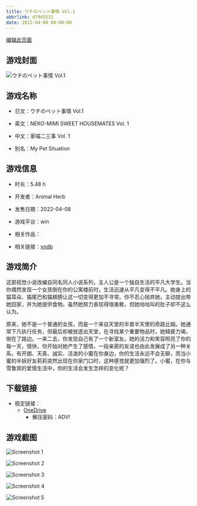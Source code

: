 ```yaml
---
title: ウチのペット事情 Vol.1
abbrlink: d7945531
date: 2022-04-08 00:00:00
---
```

[编辑此页面](https://github.com/ACG-3/ADV3-source/blob/main/source/_posts/games/%E3%82%A6%E3%83%81%E3%81%AE%E3%83%9A%E3%83%83%E3%83%88%E4%BA%8B%E6%83%85%20Vol.1.md)

## 游戏封面

![ウチのペット事情 Vol.1](https://pan.timero.xyz/d/onedrive/img_lib_001/%E3%82%A6%E3%83%81%E3%81%AE%E3%83%9A%E3%83%83%E3%83%88%E4%BA%8B%E6%83%85%20Vol.1_cover.avif)


## 游戏名称

- 日文：ウチのペット事情 Vol.1
- 英文：NEKO-MIMI SWEET HOUSEMATES Vol. 1
- 中文：家喵二三事 Vol. 1

- 别名：My Pet Situation


## 游戏信息

- 时长：5.48 h
- 开发者：Animal Herb
- 发售日期：2022-04-08
- 游戏平台：win
- 相关作品：

- 相关链接：[vndb](https://vndb.org/v34004)


## 游戏简介

这部视觉小说改编自同名同人小说系列，主人公是一个独自生活的平凡大学生。当你偶然发现一个女孩倒在你的公寓楼前时，生活迅速从平凡变得不平凡。她身上的猫耳朵、猫尾巴和猫翅膀让这一切变得更加不寻常。你不忍心抛弃她，主动提出带她回家，并为她提供食物。虽然她努力表现得很勇敢，但她咕咕叫的肚子却不这么认为。

原来，她不是一个普通的女孩，而是一个来自天堂的半兽半天使的奇路比姆。她通常下凡执行任务，但最后却被放逐出天堂，在寻找某个重要物品时，她精疲力竭，倒在了路边。一来二去，你发现自己有了一个新室友。她的活力和笑容照亮了你的每一天，很快，你开始对她产生了感情，一段亲密的友谊也由此发展成了另一种关系。有开朗、天真、诚实、活泼的小蜜在你身边，你的生活永远不会无聊，而当小蜜的半妖好友莉莉突然出现在你家门口时，这种感觉就更加强烈了。小蜜，在你与雪鲁宾的爱情生活中，你的生活会发生怎样的变化呢？




## 下载链接

- 稳定链接：
    - [OneDrive](https://pan.timero.xyz/onedrive/adv_lib_001/%E3%82%A6%E3%83%81%E3%81%AE%E3%83%9A%E3%83%83%E3%83%88%E4%BA%8B%E6%83%85%20Vol.1)
        - 解压密码：ADV!



## 游戏截图


![Screenshot 1](https://pan.timero.xyz/d/onedrive/img_lib_001/%E3%82%A6%E3%83%81%E3%81%AE%E3%83%9A%E3%83%83%E3%83%88%E4%BA%8B%E6%83%85%20Vol.1_Screenshot_1.avif)

![Screenshot 2](https://pan.timero.xyz/d/onedrive/img_lib_001/%E3%82%A6%E3%83%81%E3%81%AE%E3%83%9A%E3%83%83%E3%83%88%E4%BA%8B%E6%83%85%20Vol.1_Screenshot_2.avif)

![Screenshot 3](https://pan.timero.xyz/d/onedrive/img_lib_001/%E3%82%A6%E3%83%81%E3%81%AE%E3%83%9A%E3%83%83%E3%83%88%E4%BA%8B%E6%83%85%20Vol.1_Screenshot_3.avif)

![Screenshot 4](https://pan.timero.xyz/d/onedrive/img_lib_001/%E3%82%A6%E3%83%81%E3%81%AE%E3%83%9A%E3%83%83%E3%83%88%E4%BA%8B%E6%83%85%20Vol.1_Screenshot_4.avif)

![Screenshot 5](https://pan.timero.xyz/d/onedrive/img_lib_001/%E3%82%A6%E3%83%81%E3%81%AE%E3%83%9A%E3%83%83%E3%83%88%E4%BA%8B%E6%83%85%20Vol.1_Screenshot_5.avif)

